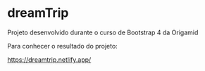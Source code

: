 # dreamTrip
Projeto desenvolvido durante o curso de Bootstrap 4 da Origamid


Para conhecer o resultado do projeto: 

https://dreamtrip.netlify.app/
